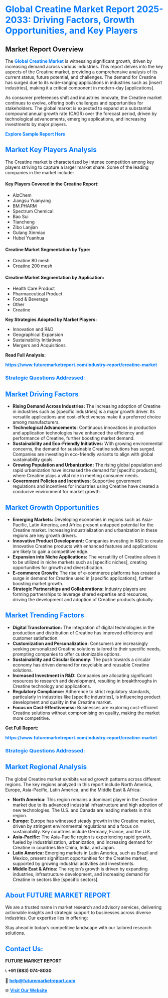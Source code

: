 <h1 style="color: #007BFF;">Global Creatine Market Report 2025-2033: Driving Factors, Growth Opportunities, and Key Players</h1>

<section id="overview">
<h2>Market Report Overview</h2>
<p>The <a href="https://www.futuremarketreport.com/industry-report/creatine-market" style="color: #007BFF; text-decoration: none;"><strong>Global Creatine Market</strong></a> is witnessing significant growth, driven by increasing demand across various industries. This report delves into the key aspects of the Creatine market, providing a comprehensive analysis of its current status, future potential, and challenges. The demand for Creatine has surged due to its wide-ranging applications in industries such as [insert industries], making it a critical component in modern-day [applications].</p>
<p>As consumer preferences shift and industries innovate, the Creatine market continues to evolve, offering both challenges and opportunities for stakeholders. The global market is expected to expand at a substantial compound annual growth rate (CAGR) over the forecast period, driven by technological advancements, emerging applications, and increasing investments by major players.</p>
</section>

<section id="overview">
<p><a href="https://www.futuremarketreport.com/request-sample/reportId=125591" style="color: #007BFF; text-decoration: none;"><strong>Explore Sample Report Here</strong></a></p>
</section>

<section id="key-players">
<h2 style="color: #007BFF;">Market Key Players Analysis</h2>
<p>The Creatine market is characterized by intense competition among key players striving to capture a larger market share. Some of the leading companies in the market include:</p>
<h4>Key Players Covered in the Creatine Report:</h4>
<ul><li>AlzChem</li><li>Jiangsu Yuanyang</li><li>BM.PHARM</li><li>Spectrum Chemical</li><li>Bao Sui</li><li>Tiancheng</li><li>Zibo Lanjian</li><li>Gulang Xinmiao</li><li>Hubei Yuanhua</li></ul>
<h4>Creatine Market Segmentation by Type:</h4>
<ul><li>Creatine 80 mesh</li><li>Creatine 200 mesh</li></ul>

<h4>Creatine Market Segmentation by Application:</h4>
<ul><li>Health Care Product</li><li>Pharmaceutical Product</li><li>Food &amp; Beverage</li><li>Other</li><li>Creatine</li></ul>
<p><strong>Key Strategies Adopted by Market Players:</strong></p>
<ul>
<li>Innovation and R&D</li>
<li>Geographical Expansion</li>
<li>Sustainability Initiatives</li>
<li>Mergers and Acquisitions</li>
</ul>
</section>

<section>
<p><strong>Read Full Analysis: </strong></p><a href="https://www.futuremarketreport.com/industry-report/creatine-market" style="color: #007BFF; text-decoration: none;"><strong>https://www.futuremarketreport.com/industry-report/creatine-market</strong></a>
<h3 style="color: #007BFF;">Strategic Questions Addressed:</h3>
</section>

<section id="driving-factors">
<h2 style="color: #007BFF;">Market Driving Factors</h2>
<ul>
<li><strong>Rising Demand Across Industries:</strong> The increasing adoption of Creatine in industries such as [specific industries] is a major growth driver. Its versatile applications and cost-effectiveness make it a preferred choice among manufacturers.</li>
<li><strong>Technological Advancements:</strong> Continuous innovations in production and application technologies have enhanced the efficiency and performance of Creatine, further boosting market demand.</li>
<li><strong>Sustainability and Eco-Friendly Initiatives:</strong> With growing environmental concerns, the demand for sustainable Creatine solutions has surged. Companies are investing in eco-friendly variants to align with global sustainability goals.</li>
<li><strong>Growing Population and Urbanization:</strong> The rising global population and rapid urbanization have increased the demand for [specific products], where Creatine plays a vital role in meeting consumer needs.</li>
<li><strong>Government Policies and Incentives:</strong> Supportive government regulations and incentives for industries using Creatine have created a conducive environment for market growth.</li>
</ul>
</section>

<section id="growth-opportunities">
<h2 style="color: #007BFF;">Market Growth Opportunities</h2>
<ul>
<li><strong>Emerging Markets:</strong> Developing economies in regions such as Asia-Pacific, Latin America, and Africa present untapped potential for the Creatine market. Increasing industrialization and urbanization in these regions are key growth drivers.</li>
<li><strong>Innovative Product Development:</strong> Companies investing in R&D to create innovative Creatine products with enhanced features and applications are likely to gain a competitive edge.</li>
<li><strong>Expansion into Niche Applications:</strong> The versatility of Creatine allows it to be utilized in niche markets such as [specific niches], creating opportunities for growth and diversification.</li>
<li><strong>E-commerce Growth:</strong> The rise of e-commerce platforms has created a surge in demand for Creatine used in [specific applications], further boosting market growth.</li>
<li><strong>Strategic Partnerships and Collaborations:</strong> Industry players are forming partnerships to leverage shared expertise and resources, driving the development and adoption of Creatine products globally.</li>
</ul>
</section>

<section id="trending-factors">
<h2 style="color: #007BFF;">Market Trending Factors</h2>
<ul>
<li><strong>Digital Transformation:</strong> The integration of digital technologies in the production and distribution of Creatine has improved efficiency and customer satisfaction.</li>
<li><strong>Customization and Personalization:</strong> Consumers are increasingly seeking personalized Creatine solutions tailored to their specific needs, prompting companies to offer customizable options.</li>
<li><strong>Sustainability and Circular Economy:</strong> The push towards a circular economy has driven demand for recyclable and reusable Creatine solutions.</li>
<li><strong>Increased Investment in R&D:</strong> Companies are allocating significant resources to research and development, resulting in breakthroughs in Creatine technology and applications.</li>
<li><strong>Regulatory Compliance:</strong> Adherence to strict regulatory standards, particularly in industries like [specific industries], is influencing product development and quality in the Creatine market.</li>
<li><strong>Focus on Cost-Effectiveness:</strong> Businesses are exploring cost-efficient Creatine solutions without compromising on quality, making the market more competitive.</li>
</ul>
</section>

<section>
<p><strong>Get Full Report: </strong></p><a href="https://www.futuremarketreport.com/industry-report/creatine-market" style="color: #007BFF; text-decoration: none;"><strong>https://www.futuremarketreport.com/industry-report/creatine-market</strong></a>
<h3 style="color: #007BFF;">Strategic Questions Addressed:</h3>
</section>


<section id="regional-analysis">
<h2 style="color: #007BFF;">Market Regional Analysis</h2>
<p>The global Creatine market exhibits varied growth patterns across different regions. The key regions analyzed in this report include North America, Europe, Asia-Pacific, Latin America, and the Middle East & Africa:</p>
<ul>
<li><strong>North America:</strong> This region remains a dominant player in the Creatine market due to its advanced industrial infrastructure and high adoption of new technologies. The U.S. and Canada are leading markets in this region.</li>
<li><strong>Europe:</strong> Europe has witnessed steady growth in the Creatine market, driven by stringent environmental regulations and a focus on sustainability. Key countries include Germany, France, and the U.K.</li>
<li><strong>Asia-Pacific:</strong> The Asia-Pacific region is experiencing rapid growth, fueled by industrialization, urbanization, and increasing demand for Creatine in countries like China, India, and Japan.</li>
<li><strong>Latin America:</strong> Emerging markets in Latin America, such as Brazil and Mexico, present significant opportunities for the Creatine market, supported by growing industrial activities and investments.</li>
<li><strong>Middle East & Africa:</strong> The region’s growth is driven by expanding industries, infrastructure development, and increasing demand for Creatine in sectors like [specific sectors].</li>
</ul>
</section>

<footer>
<h2 style="color: #007BFF;">About FUTURE MARKET REPORT</h2>
<p>We are a trusted name in market research and advisory services, delivering actionable insights and strategic support to businesses across diverse industries. Our expertise lies in offering:</p>

<p>Stay ahead in today’s competitive landscape with our tailored research solutions.</p>

<h2 style="color: #007BFF;">Contact Us:</h2>
<p><strong>FUTURE MARKET REPORT</strong></p>
<p>📞 <strong>+91 (883) 074-8030</strong></p>
<p>📧 <strong><a href="mailto:help@futuremarketreport.com" style="color: #007BFF;">help@futuremarketreport.com</a></strong></p>
<p>🌐 <strong><a href="https://www.futuremarketreport.com/" style="color: #007BFF;">Visit Our Website</a></strong></p>
</footer>